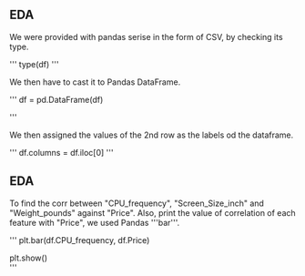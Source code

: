 ## EDA

We were provided with pandas serise in the form of CSV, by checking its type.

''' 
type(df) 
'''

We then have to cast it to Pandas DataFrame.

''' 
df = pd.DataFrame(df)

'''

We then assigned the values of the 2nd row as the labels od the dataframe.

'''
df.columns = df.iloc[0]
'''

## EDA

To find the corr between "CPU_frequency", "Screen_Size_inch" and "Weight_pounds" against "Price". Also, print the value of correlation of each feature with "Price", we used Pandas '''bar'''.

'''
plt.bar(df.CPU_frequency, df.Price)

plt.show()   
'''
